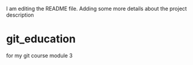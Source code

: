 I am editing the README file. Adding some more details about the project description
# git_education
for my git course module 3
